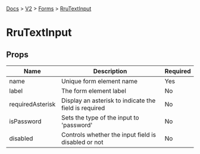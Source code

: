 [Docs](/) > [V2](/docs/v2/get-started) > [Forms](/docs/v2/components/RruForm) > [RruTextInput](/docs/v2/components/RruTextInput)

# RruTextInput

## Props

| Name             | Description                                           | Required |
| ---------------- | ----------------------------------------------------- | -------- |
| name             | Unique form element name                              | Yes      |
| label            | The form element label                                | No       |
| requiredAsterisk | Display an asterisk to indicate the field is required | No       |
| isPassword       | Sets the type of the input to 'password'              | No       |
| disabled         | Controls whether the input field is disabled or not   | No       |
